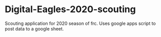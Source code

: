 # Digital-Eagles-2020-scouting
Scouting application for 2020 season of frc. 
Uses google apps script to post data to a google sheet.
